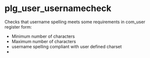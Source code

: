 # plg_user_usernamecheck
Checks that username spelling meets some requirements in com_user register form:
* Minimum number of characters
* Maximum number of characters
* username spelling compliant with user defined charset
*
